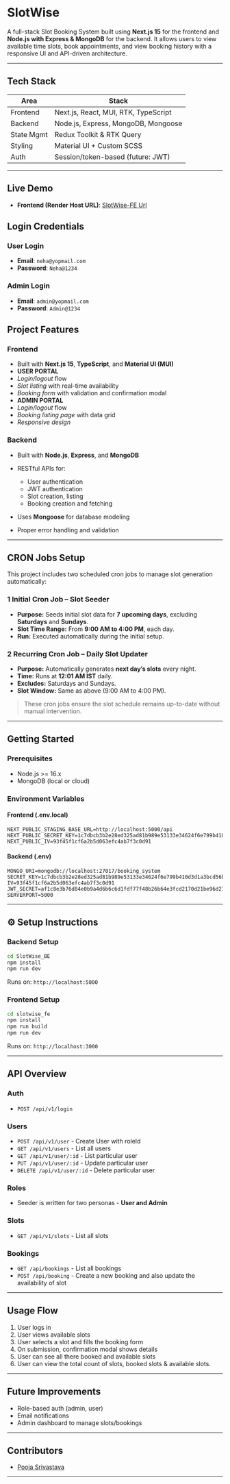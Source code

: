 # SlotWise

A full-stack Slot Booking System built using **Next.js 15** for the frontend and **Node.js with Express & MongoDB** for the backend. It allows users to view available time slots, book appointments, and view booking history with a responsive UI and API-driven architecture.

---

## Tech Stack

| Area       | Stack                                |
| ---------- | ------------------------------------ |
| Frontend   | Next.js, React, MUI, RTK, TypeScript |
| Backend    | Node.js, Express, MongoDB, Mongoose  |
| State Mgmt | Redux Toolkit & RTK Query            |
| Styling    | Material UI + Custom SCSS            |
| Auth       | Session/token-based (future: JWT)    |

---

## Live Demo

* **Frontend (Render Host URL)**: [SlotWise-FE Url](https://slotwise-fe-qt4d.onrender.com/)

## Login Credentials

### User Login

* **Email**: `neha@yopmail.com`
* **Password**: `Neha@1234`

### Admin Login

* **Email**: `admin@yopmail.com`
* **Password**: `Admin@1234`

## Project Features

### Frontend 

* Built with **Next.js 15**, **TypeScript**, and **Material UI (MUI)**
* **USER PORTAL**
* *Login/logout* flow
* *Slot listing* with real-time availability
* *Booking form* with validation and confirmation modal
* **ADMIN PORTAL**
* *Login/logout* flow
* *Booking listing page* with data grid
* *Responsive design*

### Backend

* Built with **Node.js**, **Express**, and **MongoDB**
* RESTful APIs for:

  * User authentication
  * JWT authentication
  * Slot creation, listing
  * Booking creation and fetching
* Uses **Mongoose** for database modeling
* Proper error handling and validation

---

## CRON Jobs Setup

This project includes two scheduled cron jobs to manage slot generation automatically:

### 1 **Initial Cron Job – Slot Seeder**

* **Purpose:** Seeds initial slot data for **7 upcoming days**, excluding **Saturdays** and **Sundays**.
* **Slot Time Range:** From **9:00 AM to 4:00 PM**, each day.
* **Run:** Executed automatically during the initial setup.

### 2 **Recurring Cron Job – Daily Slot Updater**

* **Purpose:** Automatically generates **next day’s slots** every night.
* **Time:** Runs at **12:01 AM IST** daily.
* **Excludes:** Saturdays and Sundays.
* **Slot Window:** Same as above (9:00 AM to 4:00 PM).

>  These cron jobs ensure the slot schedule remains up-to-date without manual intervention.

---

## Getting Started

### Prerequisites

* Node.js >= 16.x
* MongoDB (local or cloud)

### Environment Variables

#### Frontend (.env.local)

```
NEXT_PUBLIC_STAGING_BASE_URL=http://localhost:5000/api
NEXT_PUBLIC_SECRET_KEY=1c7dbcb3b2e28ed325ad81b989e53133e34624f6e799b410d3d1a3bcd56bb2d9
NEXT_PUBLIC_IV=93f45f1cf6a2b5d063efc4ab7f3c0d91
```

#### Backend (.env)

```
MONGO_URI=mongodb://localhost:27017/booking_system
SECRET_KEY=1c7dbcb3b2e28ed325ad81b989e53133e34624f6e799b410d3d1a3bcd56bb2d9
IV=93f45f1cf6a2b5d063efc4ab7f3c0d91
JWT_SECRET=af1c8e3b76d84e0b9a4d6b6c6d1fdf77f48b26b64e3fcd2170d21be96d27e5a8
SERVERPORT=5000
```

---

## ⚙️ Setup Instructions

### Backend Setup

```bash
cd SlotWise_BE
npm install
npm run dev
```

Runs on: `http://localhost:5000`

### Frontend Setup

```bash
cd slotwise_fe
npm install
npm run build
npm run dev
```

Runs on: `http://localhost:3000`

---

## API Overview

### Auth

* `POST /api/v1/login`

### Users

* `POST /api/v1/user` - Create User with roleId
* `GET /api/v1/users` - List all users
* `GET /api/v1/user/:id` - List particular user
* `PUT /api/v1/user/:id` - Update particular user
* `DELETE /api/v1/user/:id` - Delete particular user

### Roles

* Seeder is written for two personas - **User and Admin**

### Slots

* `GET /api/v1/slots` - List all slots

### Bookings

* `GET /api/bookings` - List all bookings
* `POST /api/booking` - Create a new booking and also update the availability of slot

---

## Usage Flow

1. User logs in
2. User views available slots
3. User selects a slot and fills the booking form
4. On submission, confirmation modal shows details
5. User can see all there booked and available slots
6. User can view the total count of slots, booked slots & available slots.

---

## Future Improvements

* Role-based auth (admin, user)
* Email notifications
* Admin dashboard to manage slots/bookings

---

## Contributors

* [Pooja Srivastava](https://github.com/Pooja772/SlotWise)

---
